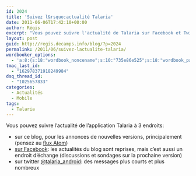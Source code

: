 ```yaml
---
id: 2024
title: 'Suivez l&rsquo;actualité Talaria'
date: 2011-06-06T17:42:10+00:00
author: Régis
excerpt: "Vous pouvez suivre l'actualité de Talaria sur Facebook et Twitter"
layout: post
guid: http://regis.decamps.info/blog/?p=2024
permalink: /2011/06/suivez-lactualite-talaria/
wordbooker_options:
  - 'a:8:{s:18:"wordbook_noncename";s:10:"735e86e525";s:18:"wordbook_page_post";s:4:"-100";s:18:"wordbook_orandpage";s:1:"2";s:23:"wordbook_default_author";s:1:"1";s:23:"wordbook_extract_length";s:3:"256";s:19:"wordbook_actionlink";s:3:"300";s:18:"wordbook_attribute";s:0:"";s:29:"wordbooker_status_update_text";s:33:"New blog post :  %title% - %link%";}'
tmac_last_id:
  - "162978371918249984"
dsq_thread_id:
  - "1025657833"
categories:
  - Actualités
  - Mobile
tags:
  - Talaria
---
```

Vous pouvez suivre l&rsquo;actualité de l&rsquo;application Talaria à 3 endroits:

  * sur ce blog, pour les annonces de nouvelles versions, principalement (pensez au [flux Atom](http://regis.decamps.info/blog/tag/incidents-transports/feed/))
  * [sur Facebook](http://goo.gl/klbEq): les actualités du blog sont reprises, mais c&rsquo;est aussi un endroit d&rsquo;échange (discussions et sondages sur la prochaine version)
  * sur twitter [@talaria_android](http://goo.gl/6f9WE): des messages plus courts et plus nombreux